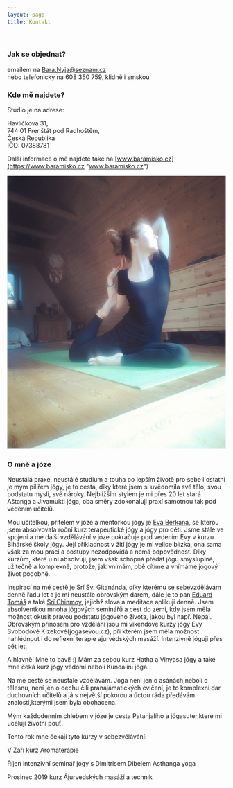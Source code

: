 ```yaml
---
layout: page
title: Kontakt

---
```

### Jak se objednat?

emailem na Bara.Nyja@seznam.cz  
nebo telefonicky na 608 350 759, klidně i smskou

### Kde mě najdete?

Studio je na adrese:

Havlíčkova 31,  
744 01 Frenštát pod Radhoštěm,  
Česká Republika  
IČO: 07388781

Další informace o mě najdete také na [www.baramisko.cz](https://www.baramisko.cz "www.baramisko.cz")

![](/uploads/56707539_143663036679650_4799415048910929920_o.jpg)

### O mně a józe

Neustálá praxe, neustálé studium a touha po lepším životě pro sebe i ostatní je mým pilířem jógy, je to cesta, díky které jsem si uvědomila své tělo, svou podstatu mysli, své nároky. Nejbližším stylem je mi přes 20 let stará Aštanga a Jivamukti jóga, oba směry zdokonaluji praxí samotnou tak pod vedením učitelů.

Mou  učitelkou, přítelem v józe a mentorkou jógy je [Eva Berkana](http://www.yoga-berkana.cz/), se kterou jsem absolvovala roční kurz terapeutické jógy a jógy pro děti. Jsme stále ve spojení a mé další vzdělávání v józe pokračuje pod vedením Evy v kurzu Bihárské školy jógy.  Její příkladnost v žití jógy je mi velice blízká, ona sama však za mou práci a postupy nezodpovídá a nemá odpovědnost. Díky kurzům, které u ní absolvuji,  jsem však schopná předat jógu smysluplně, užitečně a komplexně, protože, jak vnímám, obě cítíme a vnímáme jógový život podobně.

Inspirací na mé cestě je Srí Sv. Gitanánda, díky kterému se sebevzdělávám denně řadu let a je mi neustále obrovským darem, dále je to pan [Eduard Tomáš](https://cs.wikipedia.org/wiki/Eduard_Tom%C3%A1%C5%A1) a také [Srí Chinmoy](https://cs.wikipedia.org/wiki/%C5%A0r%C3%AD_%C4%8Cinmoj), jejichž slova a meditace aplikuji denně. Jsem absolventkou mnoha jógových seminářů a cest do zemí, kdy jsem měla možnost okusit pravou podstatu jógového života, jakou byl např. Nepál. Obrovským přínosem pro vzdělání jsou mi víkendové kurzy jógy Evy Svobodové Kizekové(jogasevou.cz), při kterém jsem měla možnost nahlédnout i do reflexní terapie ajurvédských masáží. Intenzivně jóguji přes pět let.

A hlavně! Mne to baví! :) Mám za sebou kurz Hatha a Vinyasa jógy a také mne čeká kurz jógy vědomí neboli Kundalíni jóga.

Na mé cestě se neustále vzdělávám. Jóga není jen o asánách,neboli o tělesnu, není jen o dechu čili pranajámatických cvičení, je to komplexní dar duchovních učitelů a já s největší pokorou a úctou ráda předávám znalosti,kterými jsem byla obohacena.

Mým každodenním chlebem v józe je cesta Patanjalího a jógasuter,které mi ucelují životní pouť.

Tento rok mne čekají tyto kurzy v sebezvělávání:

V Září kurz Aromaterapie

Říjen intenzivní seminář jógy s Dimitrisem Dibelem Asthanga yoga

Prosinec 2019 kurz Ájurvedských masáží a technik